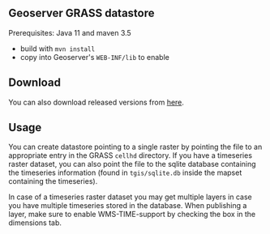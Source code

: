 ## Geoserver GRASS datastore

Prerequisites: Java 11 and maven 3.5

* build with `mvn install`
* copy into Geoserver's `WEB-INF/lib` to enable

## Download

You can also download released versions from [here](https://nexus.terrestris.de/#browse/browse:public:de%2Fterrestris%2Fgeoserver-grass-raster-datastore).

## Usage

You can create datastore pointing to a single raster by pointing the file to an appropriate entry in the GRASS `cellhd`
directory. If you have a timeseries raster dataset, you can also point the file to the sqlite database containing the
timeseries information (found in `tgis/sqlite.db` inside the mapset containing the timeseries).

In case of a timeseries raster dataset you may get multiple layers in case you have multiple timeseries stored in the
database. When publishing a layer, make sure to enable WMS-TIME-support by checking the box in the dimensions tab.
